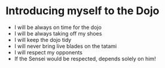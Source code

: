 Introducing myself to the Dojo
==========
* I will be always on time for the dojo
* I will be always taking off my shoes
* I will keep the dojo tidy
* I will never bring live blades on the tatami
* I will respect my opponents
* If the Sensei would be respected, depends solely on him!
